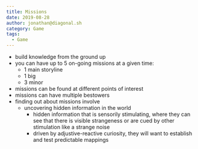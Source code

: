 ```yaml
---
title: Missions
date: 2019-08-28
author: jonathan@diagonal.sh
category: Game
tags:
  - Game
---
```


- build knowledge from the ground up
- you can have up to 5 on-going missions at a given time:
  - 1 main storyline
  - 1 big
  - 3 minor
- missions can be found at different points of interest
- missions can have multiple bestowers
- finding out about missions involve
  - uncovering hidden information in the world
    - hidden information that is sensorily stimulating, where they can see that there is visible strangeness or are cued by other stimulation like a strange noise
    - driven by adjustive­-reactive curiosity, they will want to establish and test predictable mappings